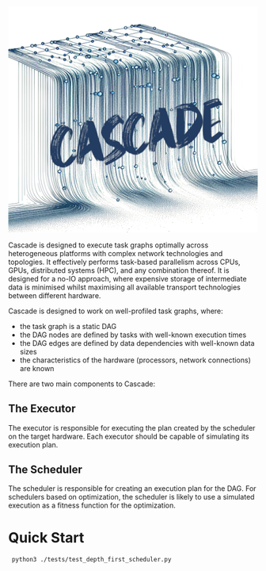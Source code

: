 ![Image](cascade.png)

Cascade is designed to execute task graphs optimally across heterogeneous platforms with complex network technologies and topologies. It effectively performs task-based parallelism across CPUs, GPUs, distributed systems (HPC), and any combination thereof. It is designed for a no-IO approach, where expensive storage of intermediate data is minimised whilst maximising all available transport technologies between different hardware.

Cascade is designed to work on well-profiled task graphs, where:
* the task graph is a static DAG
* the DAG nodes are defined by tasks with well-known execution times
* the DAG edges are defined by data dependencies with well-known data sizes
* the characteristics of the hardware (processors, network connections) are known

There are two main components to Cascade:

## The Executor

The executor is responsible for executing the plan created by the scheduler on the target hardware. Each executor should be capable of simulating its execution plan.

## The Scheduler

The scheduler is responsible for creating an execution plan for the DAG. For schedulers based on optimization, the scheduler is likely to use a simulated execution as a fitness function for the optimization.

# Quick Start

```
 python3 ./tests/test_depth_first_scheduler.py
```
